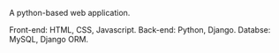 A python-based web application.

Front-end: HTML, CSS, Javascript.
Back-end: Python, Django.
Databse: MySQL, Django ORM.
